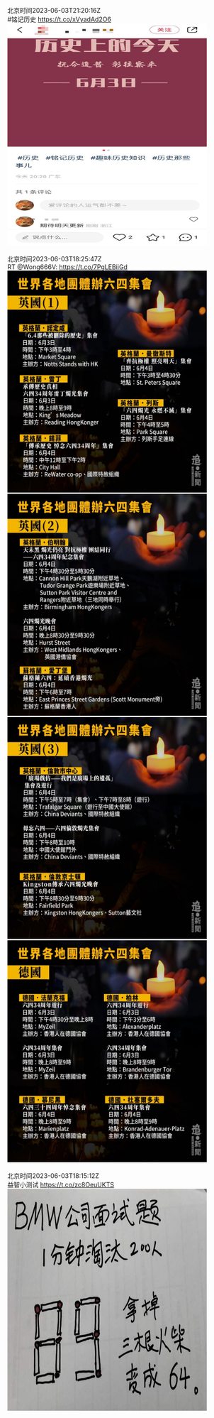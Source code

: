 北京时间2023-06-03T21:20:16Z<br>#铭记历史 https://t.co/xVyadAd2O6<br><img src='/temp/image/2023/t-Month-6/1664985350391857152_0.jpg' width='450' height='500'><br><br>北京时间2023-06-03T18:25:47Z<br>RT @Wong666V: https://t.co/7PgLEBiiGd<br><img src='/temp/image/2023/t-Month-6/1664941443801051136_0.jpg' width='450' height='500'><img src='/temp/image/2023/t-Month-6/1664941443801051136_1.jpg' width='450' height='500'><img src='/temp/image/2023/t-Month-6/1664941443801051136_2.jpg' width='450' height='500'><img src='/temp/image/2023/t-Month-6/1664941443801051136_3.jpg' width='450' height='500'><br><br>北京时间2023-06-03T18:15:12Z<br>益智小测试 https://t.co/zc8OeuUKTS<br><img src='/temp/image/2023/t-Month-6/1664938776370577408_0.jpg' width='450' height='500'><br><br>